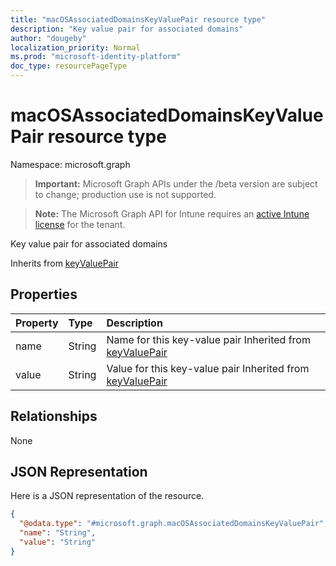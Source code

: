 ```yaml
---
title: "macOSAssociatedDomainsKeyValuePair resource type"
description: "Key value pair for associated domains"
author: "dougeby"
localization_priority: Normal
ms.prod: "microsoft-identity-platform"
doc_type: resourcePageType
---
```


# macOSAssociatedDomainsKeyValuePair resource type

Namespace: microsoft.graph

> **Important:** Microsoft Graph APIs under the /beta version are subject to change; production use is not supported.

> **Note:** The Microsoft Graph API for Intune requires an [active Intune license](https://go.microsoft.com/fwlink/?linkid=839381) for the tenant.

Key value pair for associated domains


Inherits from [keyValuePair](../resources/intune-shared-keyvaluepair.md)

## Properties
|Property|Type|Description|
|:---|:---|:---|
|name|String|Name for this key-value pair Inherited from [keyValuePair](../resources/intune-shared-keyvaluepair.md)|
|value|String|Value for this key-value pair Inherited from [keyValuePair](../resources/intune-shared-keyvaluepair.md)|

## Relationships
None

## JSON Representation
Here is a JSON representation of the resource.
<!-- {
  "blockType": "resource",
  "@odata.type": "microsoft.graph.macOSAssociatedDomainsKeyValuePair"
}
-->
``` json
{
  "@odata.type": "#microsoft.graph.macOSAssociatedDomainsKeyValuePair",
  "name": "String",
  "value": "String"
}
```





